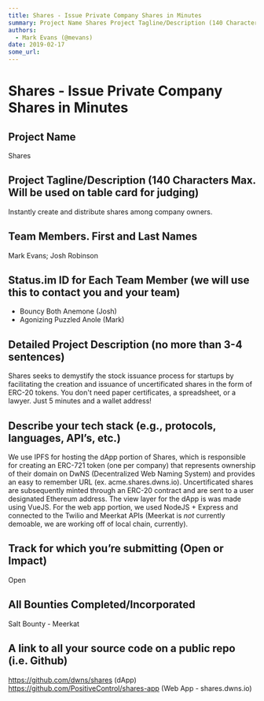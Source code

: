 ```yaml
---
title: Shares - Issue Private Company Shares in Minutes
summary: Project Name Shares Project Tagline/Description (140 Characters Max. Will be used on table card for judging) Instantly create and distribute shares among company owners. Team Members. First and Last Names Mark Evans; Josh Robinson Status.im ID for Each Team Member (we will use this to contact you and your team) Bouncy Both Anemone (Josh) Agonizing Puzzled Anole (Mark) Detailed Project Description (no more than 3-4 sentences) Shares seeks to demystify the stock issuance process for startups by fa
authors:
  - Mark Evans (@mevans)
date: 2019-02-17
some_url: 
---
```


# Shares - Issue Private Company Shares in Minutes


## Project Name
Shares

## Project Tagline/Description (140 Characters Max. Will be used on table card for judging)

Instantly create and distribute shares among company owners.

## Team Members. First and Last Names

Mark Evans; Josh Robinson

## Status.im ID for Each Team Member (we will use this to contact you and your team)

- Bouncy Both Anemone (Josh)
- Agonizing Puzzled Anole (Mark)

## Detailed Project Description (no more than 3-4 sentences)

Shares seeks to demystify the stock issuance process for startups by facilitating the creation and issuance of uncertificated shares in the form of ERC-20 tokens.  You don't need paper certificates, a spreadsheet, or a lawyer.  Just 5 minutes and a wallet address!

## Describe your tech stack (e.g., protocols, languages, API’s, etc.)

We use IPFS for hosting the dApp portion of Shares, which is responsible for creating an ERC-721 token (one per company) that represents ownership of their domain on DwNS (Decentralized Web Naming System) and provides an easy to remember URL (ex. acme.shares.dwns.io).  Uncertificated shares are subsequently minted through an ERC-20 contract and are sent to a user designated Ethereum address.  The view layer for the dApp is was made using VueJS. For the web app portion, we used NodeJS + Express and connected to the Twilio and Meerkat APIs (Meerkat is *not* currently demoable, we are working off of local chain, currently).

## Track for which you’re submitting (Open or Impact)

Open

## All Bounties Completed/Incorporated
Salt Bounty - Meerkat

## A link to all your source code on a public repo (i.e. Github)

https://github.com/dwns/shares (dApp)
https://github.com/PositiveControl/shares-app (Web App - shares.dwns.io)





